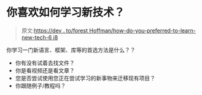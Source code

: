 # 你喜欢如何学习新技术？

> 原文:[https://dev . to/forest Hoffman/how-do-you-preferred-to-learn-new-tech-6 i8](https://dev.to/foresthoffman/how-do-you-prefer-to-learn-new-tech-6i8)

你学习一门新语言、框架、库等的首选方法是什么？？

*   你有没有试着去找文件？
*   你是看视频还是看文章？
*   您是否尝试使用您正在尝试学习的新事物来迁移现有项目？
*   你跟随例子/教程吗？